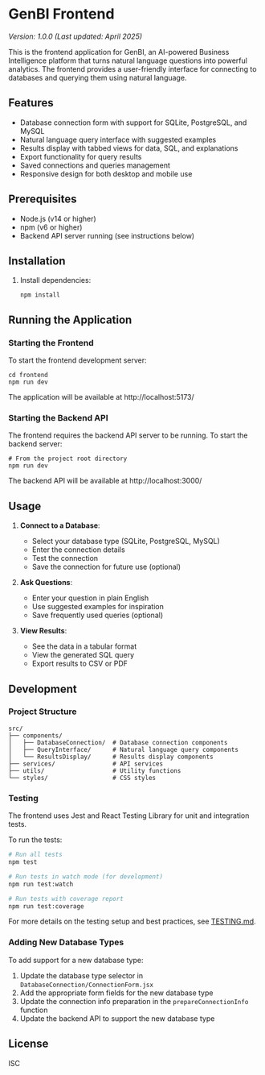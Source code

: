 # GenBI Frontend

_Version: 1.0.0 (Last updated: April 2025)_

This is the frontend application for GenBI, an AI-powered Business Intelligence platform that turns natural language questions into powerful analytics. The frontend provides a user-friendly interface for connecting to databases and querying them using natural language.

## Features

- Database connection form with support for SQLite, PostgreSQL, and MySQL
- Natural language query interface with suggested examples
- Results display with tabbed views for data, SQL, and explanations
- Export functionality for query results
- Saved connections and queries management
- Responsive design for both desktop and mobile use

## Prerequisites

- Node.js (v14 or higher)
- npm (v6 or higher)
- Backend API server running (see instructions below)

## Installation

1. Install dependencies:
   ```
   npm install
   ```

## Running the Application

### Starting the Frontend

To start the frontend development server:

```
cd frontend
npm run dev
```

The application will be available at http://localhost:5173/

### Starting the Backend API

The frontend requires the backend API server to be running. To start the backend server:

```
# From the project root directory
npm run dev
```

The backend API will be available at http://localhost:3000/

## Usage

1. **Connect to a Database**:
   - Select your database type (SQLite, PostgreSQL, MySQL)
   - Enter the connection details
   - Test the connection
   - Save the connection for future use (optional)

2. **Ask Questions**:
   - Enter your question in plain English
   - Use suggested examples for inspiration
   - Save frequently used queries (optional)

3. **View Results**:
   - See the data in a tabular format
   - View the generated SQL query
   - Export results to CSV or PDF

## Development

### Project Structure

```
src/
├── components/
│   ├── DatabaseConnection/  # Database connection components
│   ├── QueryInterface/      # Natural language query components
│   └── ResultsDisplay/      # Results display components
├── services/                # API services
├── utils/                   # Utility functions
└── styles/                  # CSS styles
```

### Testing

The frontend uses Jest and React Testing Library for unit and integration tests.

To run the tests:

```bash
# Run all tests
npm test

# Run tests in watch mode (for development)
npm run test:watch

# Run tests with coverage report
npm run test:coverage
```

For more details on the testing setup and best practices, see [TESTING.md](./TESTING.md).

### Adding New Database Types

To add support for a new database type:

1. Update the database type selector in `DatabaseConnection/ConnectionForm.jsx`
2. Add the appropriate form fields for the new database type
3. Update the connection info preparation in the `prepareConnectionInfo` function
4. Update the backend API to support the new database type

## License

ISC
